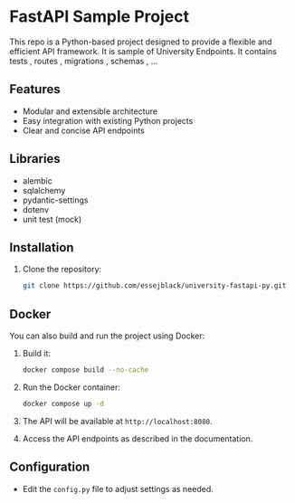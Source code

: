 # FastAPI Sample Project

This repo is a Python-based project designed to provide a flexible and efficient API framework.
It is sample of University Endpoints. It contains tests , routes , migrations , schemas , ... 

## Features

- Modular and extensible architecture
- Easy integration with existing Python projects
- Clear and concise API endpoints

## Libraries
- alembic
- sqlalchemy
- pydantic-settings
- dotenv
- unit test (mock)

## Installation

1. Clone the repository:
   ```bash
   git clone https://github.com/essejblack/university-fastapi-py.git
   ```
   
## Docker

You can also build and run the project using Docker:

1. Build it:
   ```bash
   docker compose build --no-cache
   ```

2. Run the Docker container:
   ```bash
   docker compose up -d
   ```

3. The API will be available at `http://localhost:8080`.

4. Access the API endpoints as described in the documentation.

## Configuration

- Edit the `config.py` file to adjust settings as needed.